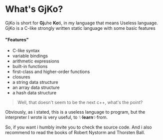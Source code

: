 # What's GjKo?
 GjKo is short for **Gj**uhe **Ko**ti, in my language that means Useless language. 
 GjKo is a C-like strongly written static language with some basic features


#### "Features"
* C-like syntax
* variable bindings
* arithmetic expressions
* built-in functions
* first-class and higher-order functions
* closures
* a string data structure
* an array data structure
* a hash data structure

>Well, that doesn't seem to be the next c++, what's the point?

Obviously, as i stated, this is a useless language to program, but the interpreter I wrote is very useful, to ✨**learn**✨from.

So, if you want i humbly invite you to check the source code.
And i also recommend to read the books of Robert Nystorm and Thorsten Ball.
